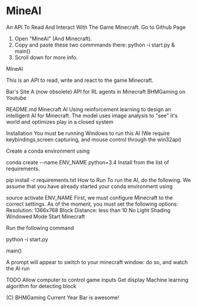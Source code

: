 # MineAI
An API To Read And Interact With The Game Minecraft.
Go to Github Page
 
1. Open "MineAI" (And Minecraft).
2. Copy and paste these two commmands there:
python -i start.py &
main()
3. Scroll down for more info.

MineAI

This is an API to read, write and react to the game Minecraft.

Bar's Site
A (now obsolete) API for RL agents in Minecraft
BHMGaming on Youtube

README.md
Minecraft AI
Using reinforcement learning to design an intelligent AI for Minecraft. The model uses image analysis to "see" it's world and optimizes play in a closed system

Installation
You must be running Windows to run this AI (We require keybindings,screen capturing, and mouse control through the win32api)

Create a conda environment using

conda create --name ENV_NAME python=3.4
Install from the list of requirements.

pip install -r requirements.txt
How to Run
To run the AI, do the following. We assume that you have already started your conda environment using

source activate ENV_NAME
First, we must configure Minecraft to the correct settings. As of the moment, you must set the following options:
Resolution: 1366x768
Block Distance: less than 10
No Light Shading
Windowed Mode
Start Minecraft

Run the following command

python -i start.py

main()

A prompt will appear to switch to your minecraft window: do so, and watch the AI run

TODO
Allow computer to control game inputs
Get display
Machine learning algorithm for detecting block

(C) BHMGaming Current Year
Bar is awesome!

